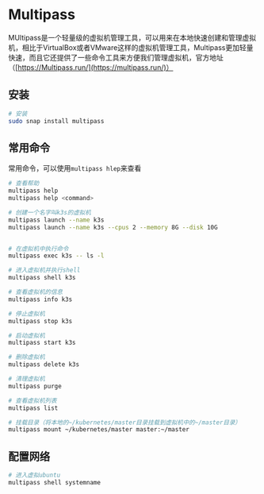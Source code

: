 # Multipass

MUltipass是一个轻量级的虚拟机管理工具，可以用来在本地快速创建和管理虚拟机，相比于VirtualBox或者VMware这样的虚拟机管理工具，Multipass更加轻量快速，而且它还提供了一些命令工具来方便我们管理虚拟机，官方地址（[https://Multipass.run/](https://multipass.run/)）

## 安装

```bash
# 安装
sudo snap install multipass
```

## 常用命令

常用命令，可以使用`multipass hlep`来查看

```bash
# 查看帮助
multipass help
multipass help <command>

# 创建一个名字叫k3s的虚拟机
multipass launch --name k3s
multipass launch --name k3s --cpus 2 --memory 8G --disk 10G


# 在虚拟机中执行命令
multipass exec k3s -- ls -l

# 进入虚拟机并执行shell
multipass shell k3s

# 查看虚拟机的信息
multipass info k3s

# 停止虚拟机
multipass stop k3s

# 启动虚拟机
multipass start k3s

# 删除虚拟机
multipass delete k3s

# 清理虚拟机
multipass purge

# 查看虚拟机列表
multipass list

# 挂载目录（将本地的~/kubernetes/master目录挂载到虚拟机中的~/master目录）
multipass mount ~/kubernetes/master master:~/master
```

## 配置网络

```bash
# 进入虚拟ubuntu
multipass shell systemname
```



